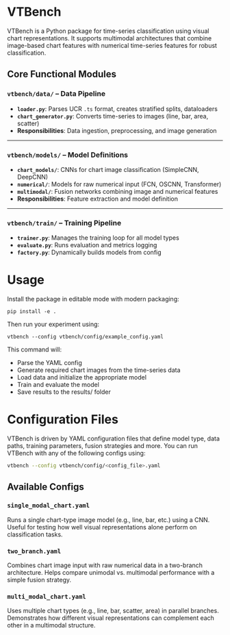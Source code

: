 # VTBench
VTBench is a Python package for time-series classification using visual chart representations. It supports multimodal architectures that combine image-based chart features with numerical time-series features for robust classification.

## Core Functional Modules

### `vtbench/data/` – Data Pipeline

- **`loader.py`**: Parses UCR `.ts` format, creates stratified splits, dataloaders  
- **`chart_generator.py`**: Converts time-series to images (line, bar, area, scatter)  
- **Responsibilities**: Data ingestion, preprocessing, and image generation

---

### `vtbench/models/` – Model Definitions

- **`chart_models/`**: CNNs for chart image classification (SimpleCNN, DeepCNN)  
- **`numerical/`**: Models for raw numerical input (FCN, OSCNN, Transformer)  
- **`multimodal/`**: Fusion networks combining image and numerical features  
- **Responsibilities**: Feature extraction and model definition

---

### `vtbench/train/` – Training Pipeline

- **`trainer.py`**: Manages the training loop for all model types  
- **`evaluate.py`**: Runs evaluation and metrics logging  
- **`factory.py`**: Dynamically builds models from config  


# Usage

Install the package in editable mode with modern packaging:

`pip install -e .`

Then run your experiment using:

`vtbench --config vtbench/config/example_config.yaml`

This command will:

- Parse the YAML config
- Generate required chart images from the time-series data
- Load data and initialize the appropriate model
- Train and evaluate the model
- Save results to the results/ folder


# Configuration Files

VTBench is driven by YAML configuration files that define model type, data paths, training parameters, fusion strategies and more. You can run VTBench with any of the following configs using:

```bash
vtbench --config vtbench/config/<config_file>.yaml
```

## Available Configs

###  `single_modal_chart.yaml`
Runs a single chart-type image model (e.g., line, bar, etc.) using a CNN. Useful for testing how well visual representations alone perform on classification tasks.

### `two_branch.yaml`
Combines chart image input with raw numerical data in a two-branch architecture. Helps compare unimodal vs. multimodal performance with a simple fusion strategy.

###  `multi_modal_chart.yaml`
Uses multiple chart types (e.g., line, bar, scatter, area) in parallel branches. Demonstrates how different visual representations can complement each other in a multimodal structure.
